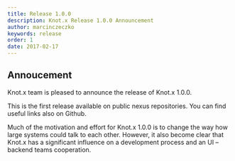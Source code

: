 ```yaml
---
title: Release 1.0.0
description: Knot.x Release 1.0.0 Announcement
author: marcinczeczko
keywords: release
order: 1
date: 2017-02-17
---
```

## Annoucement
Knot.x team is pleased to announce the release of Knot.x 1.0.0.
<!-- Read more -->
This is the first release available on public nexus repositories. You can find useful links also on Github.

Much of the motivation and effort for Knot.x 1.0.0 is to change the way how large systems could talk to each other. However, it also become clear that Knot.x has a significant influence on a development process and an UI – backend teams cooperation.
